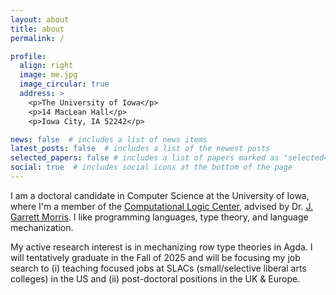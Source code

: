 ```yaml
---
layout: about
title: about
permalink: /

profile:
  align: right
  image: me.jpg
  image_circular: true
  address: >
    <p>The University of Iowa</p>
    <p>14 MacLean Hall</p>
    <p>Iowa City, IA 52242</p>

news: false  # includes a list of news items
latest_posts: false  # includes a list of the newest posts
selected_papers: false # includes a list of papers marked as "selected={true}"
social: true  # includes social icons at the bottom of the page
---
```



I am a doctoral candidate in Computer Science at the University of Iowa, where I'm a
member of the [Computational Logic Center](https://clc.cs.uiowa.edu/site/), advised by Dr. [J. Garrett Morris](https://jgbm.github.io/). 
I like programming languages, type theory, and language mechanization. 


My active research interest is in mechanizing row type theories in Agda. I will tentatively graduate in the Fall of 2025 and will be focusing my job search to (i) teaching focused jobs at SLACs (small/selective liberal arts colleges) in the US and (ii) post-doctoral positions in the UK & Europe.